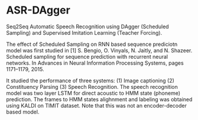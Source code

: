 # ASR-DAgger
Seq2Seq Automatic Speech Recognition using DAgger (Scheduled Sampling) and Supervised Imitation Learning (Teacher Forcing).


The effect of Scheduled Sampling on RNN based sequence prediciotn model was first studied in [1] S. Bengio, O. Vinyals, N. Jaitly, and N. Shazeer. Scheduled sampling for sequence prediction with recurrent neural networks. In Advances in Neural Information Processing Systems, pages 1171–1179, 2015.

It studied the performance of three systems: (1) Image captioning (2) Constituency Parsing (3) Speech Recognition. The speech recognition model was two layer LSTM for direct acoustic to HMM state (phoneme) prediction. The frames to HMM states alighnment and labeling was obtained using KALDI on TIMIT dataset. Note that this was not an encoder-decoder based model.

